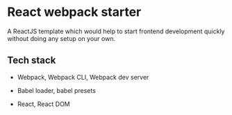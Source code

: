 # React webpack starter

A ReactJS template which would help to start frontend development quickly without doing any setup on your own.

## Tech stack

- Webpack, Webpack CLI, Webpack dev server

- Babel loader, babel presets

- React, React DOM
